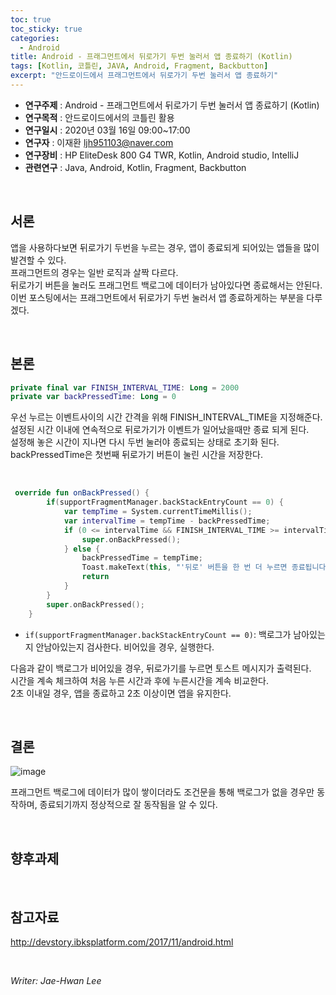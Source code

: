 ```yaml
---
toc: true
toc_sticky: true
categories:
  - Android
title: Android - 프래그먼트에서 뒤로가기 두번 눌러서 앱 종료하기 (Kotlin)
tags: [Kotlin, 코틀린, JAVA, Android, Fragment, Backbutton]
excerpt: "안드로이드에서 프래그먼트에서 뒤로가기 두번 눌러서 앱 종료하기"
---
```


* **연구주제** : Android - 프래그먼트에서 뒤로가기 두번 눌러서 앱 종료하기 (Kotlin)
* **연구목적** : 안드로이드에서의 코틀린 활용
* **연구일시** : 2020년 03월 16일 09:00~17:00
* **연구자** : 이재환 <ljh951103@naver.com>
* **연구장비** : HP EliteDesk 800 G4 TWR, Kotlin, Android studio, IntelliJ
* **관련연구** : Java, Android, Kotlin, Fragment, Backbutton

<br>

## 서론

앱을 사용하다보면 뒤로가기 두번을 누르는 경우, 앱이 종료되게 되어있는 앱들을 많이 발견할 수 있다.  
프래그먼트의 경우는 일반 로직과 살짝 다르다.  
뒤로가기 버튼을 눌러도 프래그먼트 백로그에 데이터가 남아있다면 종료해서는 안된다.  
이번 포스팅에서는 프래그먼트에서 뒤로가기 두번 눌러서 앱 종료하게하는 부분을 다루겠다.

<br>

## 본론
   
````kotlin
private final var FINISH_INTERVAL_TIME: Long = 2000
private var backPressedTime: Long = 0
````

우선 누르는 이벤트사이의 시간 간격을 위해 FINISH_INTERVAL_TIME을 지정해준다.  
설정된 시간 이내에 연속적으로 뒤로가기가 이벤트가 일어났을때만 종료 되게 된다.  
설정해 놓은 시간이 지나면 다시 두번 눌러야 종료되는 상태로 초기화 된다.  
backPressedTime은 첫번째 뒤로가기 버튼이 눌린 시간을 저장한다.  

<br>

````kotlin
 override fun onBackPressed() {
        if(supportFragmentManager.backStackEntryCount == 0) {
            var tempTime = System.currentTimeMillis();
            var intervalTime = tempTime - backPressedTime;
            if (0 <= intervalTime && FINISH_INTERVAL_TIME >= intervalTime) {
                super.onBackPressed();
            } else {
                backPressedTime = tempTime;
                Toast.makeText(this, "'뒤로' 버튼을 한 번 더 누르면 종료됩니다.", Toast.LENGTH_SHORT).show();
                return
            }
        }
        super.onBackPressed();
    }
````

- `if(supportFragmentManager.backStackEntryCount == 0)`: 백로그가 남아있는지 안남아있는지 검사한다. 비어있을 경우, 실행한다.

다음과 같이 백로그가 비어있을 경우, 뒤로가기를 누르면 토스트 메시지가 출력된다.  
시간을 계속 체크하여 처음 누른 시간과 후에 누른시간을 계속 비교한다.  
2초 이내일 경우, 앱을 종료하고 2초 이상이면 앱을 유지한다.

<br>
   
## 결론

![image](https://user-images.githubusercontent.com/57826388/76140402-7490cc80-609d-11ea-8eda-d43fc1720f05.png)

프래그먼트 백로그에 데이터가 많이 쌓이더라도 조건문을 통해 백로그가 없을 경우만 동작하며, 종료되기까지 정상적으로 잘 동작됨을 알 수 있다.

<br>

## 향후과제

<br>

## 참고자료

<http://devstory.ibksplatform.com/2017/11/android.html>  

<br>

*Writer: Jae-Hwan Lee*
